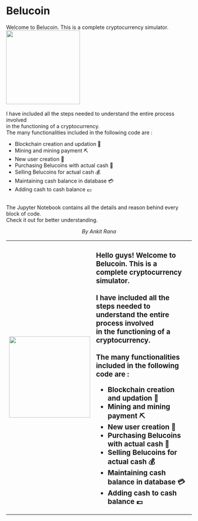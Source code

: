 # Belucoin
Welcome to Belucoin. This is a complete cryptocurrency simulator.
<br>
<img src = "https://user-images.githubusercontent.com/61089784/154091244-c3539e5a-19f5-4533-b684-963c4704b0db.jpg" height = "200" width = "200">
<br>
<br>
I have included all the steps needed to understand the entire process involved <br>
        in the functioning of a cryptocurrency. <br>
        The many functionalities included in the following code are :
        <ul>
        <li>Blockchain creation and updation 🔗</li> 
        <li>Mining and mining payment ⛏</li>
        <li>New user creation 🧑</li>
        <li>Purchasing Belucoins with actual cash 💸</li>
        <li>Selling Belucoins for actual cash 💰</li>
        <li>Maintaining cash balance in database 💳</li>
        <li>Adding cash to cash balance 💷</li>
        </ul>
<br>
The Jupyter Notebook contains all the details and reason behind every block of code. <br>
Check it out for better understanding.

<p style ="text-align:center;"><em>By Ankit Rana</em></p>
<table>
    <tr>
        <td><img src = "https://user-images.githubusercontent.com/61089784/154091244-c3539e5a-19f5-4533-b684-963c4704b0db.jpg" width = "220" height = "220"/></td>
        <td style ="text-align:left;"><h3>Hello guys! Welcome to Belucoin. This is a complete cryptocurrency simulator.<br><br>
        I have included all the steps needed to understand the entire process involved <br>
        in the functioning of a cryptocurrency. <br><br>  
        The many functionalities included in the following code are :
        <ul>
        <li>Blockchain creation and updation 🔗</li> 
        <li>Mining and mining payment ⛏</li>
        <li>New user creation 🧑</li>
        <li>Purchasing Belucoins with actual cash 💸</li>
        <li>Selling Belucoins for actual cash 💰</li>
        <li>Maintaining cash balance in database 💳</li>
        <li>Adding cash to cash balance 💷</li>
        </ul>
        </h3></td>
    </tr>
</table>
